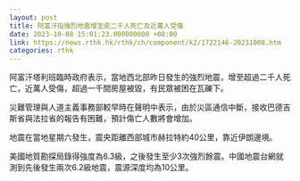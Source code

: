 ```yaml
---
layout: post
title: 阿富汗指強烈地震增至逾二千人死亡及近萬人受傷
date: 2023-10-08 15:01:23.000000000 +08:00
link: https://news.rthk.hk/rthk/ch/component/k2/1722146-20231008.htm
categories: rthk
---
```


阿富汗塔利班臨時政府表示，當地西北部昨日發生的強烈地震，增至超過二千人死亡，近萬人受傷，超過一千間房屋被毀，有民眾被困在瓦礫下。

災難管理與人道主義事務部較早時在聲明中表示，由於災區通信中斷，接收巴德吉斯省與法拉省的報告有困難，預計傷亡人數將會增加。

地震在當地星期六發生，震央距離西部城市赫拉特約40公里，靠近伊朗邊境。

美國地質勘探局錄得強度為6.3級，之後發生至少3次強烈餘震。中國地震台網就測到先後發生兩次6.2級地震，震源深度均為10公里。
